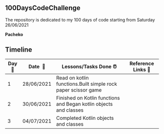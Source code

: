 ## 100DaysCodeChallenge
The repository is dedicated to my 100 days of code starting from Saturday 26/06/2021

**Pacheko**   

## Timeline

|**Day:pushpin:**|**Date &nbsp;:calendar:**|**Lessons/Tasks Done :alarm_clock:**| **Reference Links :link:**|
|------|-----------------|--------------------|---------------------|
|1 | 28/06/2021| Read on kotlin functions.Built simple rock paper scissor game | |
|2 | 30/06/2021| Finished on Kotlin functions and Began kotlin objects and classes| |
|3 | 04/07/2021| Completed Kotlin objects and classes| |
